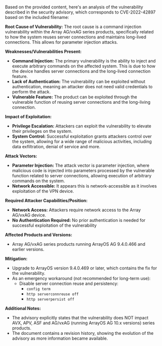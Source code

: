Based on the provided content, here's an analysis of the vulnerability described in the security advisory, which corresponds to CVE-2022-42897 based on the included filename:

**Root Cause of Vulnerability:**
The root cause is a command injection vulnerability within the Array AG/vxAG series products, specifically related to how the system reuses server connections and maintains long-lived connections. This allows for parameter injection attacks.

**Weaknesses/Vulnerabilities Present:**
- **Command Injection:** The primary vulnerability is the ability to inject and execute arbitrary commands on the affected system. This is due to how the device handles server connections and the long-lived connection feature.
- **Lack of Authentication:** The vulnerability can be exploited without authentication, meaning an attacker does not need valid credentials to perform the attack.
- **Vulnerable Feature:**  The product can be exploited through the vulnerable function of reusing server connections and the long-living connection.

**Impact of Exploitation:**
- **Privilege Escalation:** Attackers can exploit the vulnerability to elevate their privileges on the system.
- **System Control:** Successful exploitation grants attackers control over the system, allowing for a wide range of malicious activities, including data exfiltration, denial of service and more.

**Attack Vectors:**
- **Parameter Injection:** The attack vector is parameter injection, where malicious code is injected into parameters processed by the vulnerable function related to server connections, allowing execution of arbitrary commands on the system.
- **Network Accessible:** It appears this is network-accessible as it involves exploitation of the VPN device.

**Required Attacker Capabilities/Position:**
- **Network Access:**  Attackers require network access to the Array AG/vxAG device.
- **No Authentication Required:**  No prior authentication is needed for successful exploitation of the vulnerability

**Affected Products and Versions:**
- Array AG/vxAG series products running ArrayOS AG 9.4.0.466 and earlier versions.

**Mitigation:**
- Upgrade to ArrayOS version 9.4.0.469 or later, which contains the fix for the vulnerability.
- As an emergency workaround (not recommended for long-term use):
   - Disable server connection reuse and persistency:
     - `config term`
     - `http serverconnreuse off`
     - `http serverpersist off`

**Additional Notes:**
- The advisory explicitly states that the vulnerability does NOT impact AVX, APV, ASF and AG/vxAG (running ArrayOS AG 10.x versions) series products.
- The document contains a revision history, showing the evolution of the advisory as more information became available.